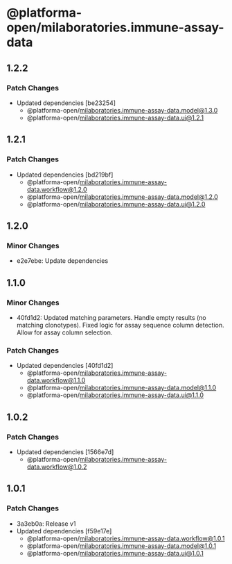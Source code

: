 # @platforma-open/milaboratories.immune-assay-data

## 1.2.2

### Patch Changes

- Updated dependencies [be23254]
  - @platforma-open/milaboratories.immune-assay-data.model@1.3.0
  - @platforma-open/milaboratories.immune-assay-data.ui@1.2.1

## 1.2.1

### Patch Changes

- Updated dependencies [bd219bf]
  - @platforma-open/milaboratories.immune-assay-data.workflow@1.2.0
  - @platforma-open/milaboratories.immune-assay-data.model@1.2.0
  - @platforma-open/milaboratories.immune-assay-data.ui@1.2.0

## 1.2.0

### Minor Changes

- e2e7ebe: Update dependencies

## 1.1.0

### Minor Changes

- 40fd1d2: Updated matching parameters. Handle empty results (no matching clonotypes). Fixed logic for assay sequence column detection. Allow for assay column selection.

### Patch Changes

- Updated dependencies [40fd1d2]
  - @platforma-open/milaboratories.immune-assay-data.workflow@1.1.0
  - @platforma-open/milaboratories.immune-assay-data.model@1.1.0
  - @platforma-open/milaboratories.immune-assay-data.ui@1.1.0

## 1.0.2

### Patch Changes

- Updated dependencies [1566e7d]
  - @platforma-open/milaboratories.immune-assay-data.workflow@1.0.2

## 1.0.1

### Patch Changes

- 3a3eb0a: Release v1
- Updated dependencies [f59e17e]
  - @platforma-open/milaboratories.immune-assay-data.workflow@1.0.1
  - @platforma-open/milaboratories.immune-assay-data.model@1.0.1
  - @platforma-open/milaboratories.immune-assay-data.ui@1.0.1
